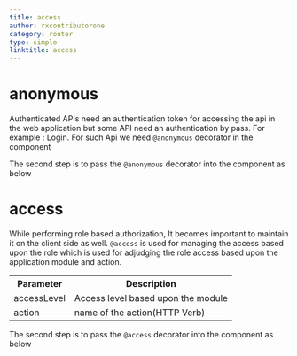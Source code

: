 ```yaml
---
title: access
author: rxcontributorone
category: router
type: simple
linktitle: access
---
```


# anonymous

Authenticated APIs need an authentication token for accessing the api in the web application but some API need an authentication by pass. For example : Login.
For such Api we need `@anonymous` decorator in the component  

<div component="app-code" key="access-anonymous-model"></div> 

The second step is to pass the `@anonymous` decorator into the component as below 

<div component="app-code" key="access-anonymous-component"></div> 

# access

While performing role based authorization, It becomes important to maintain it on the client side as well. `@access` is used for managing the access based upon the role which is used for adjudging the role access based upon the application module and action.

<table class="table table-bordered table-striped">
<tr><th>Parameter</th><th>Description</th></tr>
<tr><td>accessLevel</td><td>Access level based upon the module</td></tr>
<tr><td>action</td><td>name of the action(HTTP Verb)</td></tr>
</table>

<div component="app-code" key="access-complete-model"></div> 

The second step is to pass the `@access` decorator into the component as below 

<div component="app-code" key="access-complete-component"></div> 